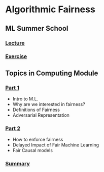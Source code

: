 # Algorithmic Fairness

## ML Summer School
### [Lecture](./mlss.html)
### [Exercise](https://tinyurl.com/ethicml)

## Topics in Computing Module
### [Part 1](./algo-fairness-part1.html)
- Intro to M.L.
- Why are we interested in fairness?
- Definitions of Fairness
- Adversarial Representation

### [Part 2](./algo-fairness-part2.html)
- How to enforce fairness
- Delayed Impact of Fair Machine Learning
- Fair Causal models

### [Summary](./fairness-summary.html)
